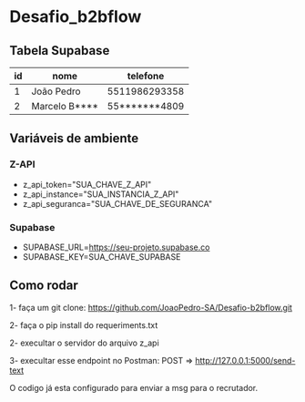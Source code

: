 # Desafio_b2bflow

## Tabela Supabase

| id  | nome              | telefone         |
| --- | ----------------- | ---------------- |
| 1   | João Pedro        | 5511986293358    |
| 2   | Marcelo B\*\*\*\* | 55**\*\*\***4809 |

## Variáveis de ambiente

### Z-API

- z_api_token="SUA_CHAVE_Z_API"
- z_api_instance="SUA_INSTANCIA_Z_API"
- z_api_seguranca="SUA_CHAVE_DE_SEGURANCA"

### Supabase

- SUPABASE_URL=https://seu-projeto.supabase.co
- SUPABASE_KEY=SUA_CHAVE_SUPABASE

## Como rodar

1- faça um git clone: https://github.com/JoaoPedro-SA/Desafio-b2bflow.git

2- faça o pip install do requeriments.txt

2- execultar o servidor do arquivo z_api

3- execultar esse endpoint no Postman: POST => http://127.0.0.1:5000/send-text

O codigo já esta configurado para enviar a msg para o recrutador.

